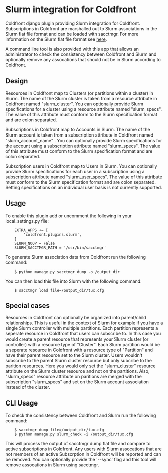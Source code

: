 # Slurm integration for Coldfront

Coldfront django plugin providing Slurm integration for Coldfront.
Subscriptions in Coldfront are marshalled out to Slurm associations in the
Slurm flat file format and can be loaded with sacctmgr. For more information on
the Slurm flat file format see [here](https://slurm.schedmd.com/sacctmgr.html).

A command line tool is also provided with this app that allows an administrator
to check the consistency between Coldfront and Slurm and optionally remove any
assocations that should not be in Slurm according to Coldfront.

## Design

Resources in Coldfront map to Clusters (or partitions within a cluster) in
Slurm. The name of the Slurm cluster is taken from a resource attribute in
Coldfront named "slurm\_cluster".  You can optionally provide Slurm
specifications for a cluster using a resource attribute named "slurm\_specs".
The value of this attribute must conform to the Slurm specification format and
are colon separated.

Subscriptions in Coldfront map to Accounts in Slurm. The name of the Slurm
account is taken from a subscription attribute in Coldfront named
"slurm\_account\_name" . You can optionally provide Slurm specifications for
the account using a subscription attribute named "slurm\_specs". The value of
this attribute must conform to the Slurm specification format and are colon
separated.

Subscription users in Coldfront map to Users in Slurm. You can optionally
provide Slurm specifications for each user in a subscription using a
subscription attribute named "slurm\_user\_specs". The value of this attribute
must conform to the Slurm specification format and are colon separated. Setting
specifications on an individual user basis is not currently supported.

## Usage

To enable this plugin add or uncomment the following in your local\_settings.py
file:

```
    EXTRA_APPS += [
        'coldfront.plugins.slurm',
    ]
    SLURM_NOOP = False
    SLURM_SACCTMGR_PATH = '/usr/bin/sacctmgr' 
```

To generate Slurm association data from Coldfront run the following command:

```
    $ python manage.py sacctmgr_dump -o /output_dir
```

You can then load this file into Slurm with the following command:

```
    $ sacctmgr load file=/output_dir/tux.cfg

```

## Special cases

Resources in Coldfront can optionally be organized into parent/child
relationships. This is useful in the context of Slurm for example if you have a
single Slurm controller with multiple partitions. Each partition represents a
seperate resource in Coldfront that users can subscribe to. In this case you
would create a parent resource that represents your Slurm cluster (or
controller) with a resource type of "Cluster". Each Slurm partition would be a
seperate resource in Coldfront with a resource type of "Partition" and have
their parent resource set to the Slurm cluster. Users wouldn't subscribe to the
parent Slurm cluster resource but only subcribe to the parition resources. Here
you would only set the "slurm\_cluster" resource attribute on the Slurm cluster
resource and not on the partitions. Also, "slurm\_specs" resource attribute on
paritions are merged with the subscription "slurm\_specs" and set on the Slurm
account association instead of the cluster.

## CLI Usage

To check the consistency between Coldfront and Slurm run the following command:

```
    $ sacctmgr dump file=/output_dir/tux.cfg
    $ python manage.py slurm_check -i /output_dir/tux.cfg
```

This will process the output of sacctmgr dump flat file and compare to active
subscriptions in Coldfront. Any users with Slurm assocations that are not
members of an active Subscrption in Coldfront will be reported and can be
removed. You can optionally provide the '--sync' flag and this tool will remove
assocations in Slurm using sacctmgr.
